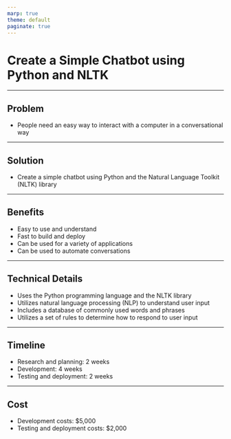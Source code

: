 ```yaml
---
marp: true
theme: default
paginate: true
---
```

# Create a Simple Chatbot using Python and NLTK

---
## Problem

- People need an easy way to interact with a computer in a conversational way

---
## Solution

- Create a simple chatbot using Python and the Natural Language Toolkit (NLTK) library

---
## Benefits

- Easy to use and understand
- Fast to build and deploy
- Can be used for a variety of applications
- Can be used to automate conversations

---
## Technical Details

- Uses the Python programming language and the NLTK library
- Utilizes natural language processing (NLP) to understand user input
- Includes a database of commonly used words and phrases
- Utilizes a set of rules to determine how to respond to user input

---
## Timeline

- Research and planning: 2 weeks
- Development: 4 weeks
- Testing and deployment: 2 weeks

---
## Cost

- Development costs: $5,000
- Testing and deployment costs: $2,000
  
